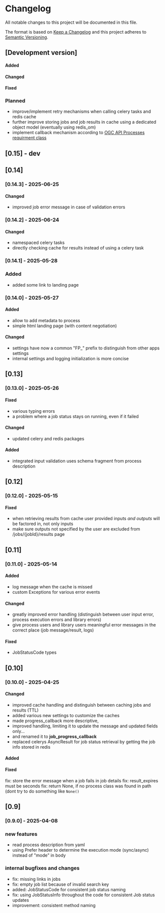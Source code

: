# Changelog
All notable changes to this project will be documented in this file.

The format is based on [Keep a Changelog](http://keepachangelog.com/en/1.0.0/)
and this project adheres to [Semantic Versioning](http://semver.org/spec/v2.0.0.html).

## [Development version]

#### Added

#### Changed

#### Fixed

### Planned
- improve/implement retry mechanisms when calling celery tasks and redis cache
- further improve storing jobs and job results in cache using a dedicated object model (eventually using redis_om)
- implement callback mechanism according to [OGC API Processes requirment class](https://docs.ogc.org/is/18-062r2/18-062r2.html#toc52)

## [0.15] - dev

## [0.14]

### [0.14.3] - 2025-06-25

#### Changed
- improved job error message in case of validation errors

### [0.14.2] - 2025-06-24

#### Changed
- namespaced celery tasks
- directly checking cache for results instead of using a celery task

### [0.14.1] - 2025-05-28

### Added
- added some link to landing page

### [0.14.0] - 2025-05-27

#### Added
- allow to add metadata to process
- simple html landing page (with content negotiation)

#### Changed
- settings have now a common "FP_" prefix to distinguish from other apps settings
- internal settings and logging initialization is more concise

## [0.13]
### [0.13.0] - 2025-05-26

#### Fixed
- various typing errors
- a problem where a job status stays on running, even if it failed

#### Changed
- updated celery and redis packages

#### Added
- integrated input validation uses schema fragment from process description

## [0.12]
### [0.12.0] - 2025-05-15

#### Fixed
- when retrieving results from cache user provided inputs *and outputs* will be factored in, not only inputs  
- make sure outputs not specified by the user are excluded from /jobs/{jobId}/results page

## [0.11]
### [0.11.0] - 2025-05-14

#### Added
- log message when the cache is missed
- custom Exceptions for various error events

#### Changed
- greatly improved error handling (distinguish between user input error, process execution errors and library errors) 
- give process users and library users meaningful error messages in the correct place (job message/result, logs)


#### Fixed
- JobStatusCode types

## [0.10]
### [0.10.0] - 2025-04-25

#### Changed
- improved cache handling and distinguish between caching jobs and results (TTL)
- added various new settings to customize the caches
- made progress_callback more descriptive,
- improved handling, limiting it to update the message and updated fields only...
- and renamed it to **job_progress_callback**
- replaced celerys AsyncResult for job status retrieval by getting the job info stored in redis

#### Added

#### Fixed
fix: store the error message when a job fails in job details
fix: result_expires must be seconds
fix: return None, if no process class was found in path (dont try to do something like  `None()`

## [0.9]
### [0.9.0] - 2025-04-08

### new features
- read process description from yaml
- using Prefer header to determine the execution mode (sync/async) instead of "mode" in body
### internal bugfixes and changes
- fix: missing links in jobs
- fix: empty job list because of invalid search key
- added: JobStatusCode for consistent job status naming
- fix: using JobStatusInfo throughout the code for consistent Job status updates
- improvement: consistent method naming
